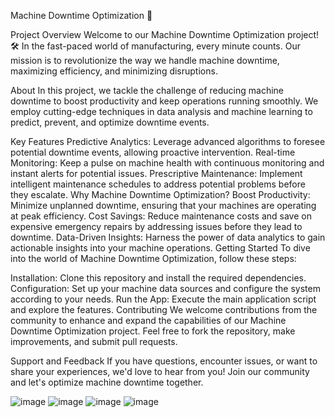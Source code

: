 Machine Downtime Optimization 🚀


Project Overview
Welcome to our Machine Downtime Optimization project! 🛠️ In the fast-paced world of manufacturing, every minute counts. Our mission is to revolutionize the way we handle machine downtime, maximizing efficiency, and minimizing disruptions.

About
In this project, we tackle the challenge of reducing machine downtime to boost productivity and keep operations running smoothly. We employ cutting-edge techniques in data analysis and machine learning to predict, prevent, and optimize downtime events.

Key Features
Predictive Analytics: Leverage advanced algorithms to foresee potential downtime events, allowing proactive intervention.
Real-time Monitoring: Keep a pulse on machine health with continuous monitoring and instant alerts for potential issues.
Prescriptive Maintenance: Implement intelligent maintenance schedules to address potential problems before they escalate.
Why Machine Downtime Optimization?
Boost Productivity: Minimize unplanned downtime, ensuring that your machines are operating at peak efficiency.
Cost Savings: Reduce maintenance costs and save on expensive emergency repairs by addressing issues before they lead to downtime.
Data-Driven Insights: Harness the power of data analytics to gain actionable insights into your machine operations.
Getting Started
To dive into the world of Machine Downtime Optimization, follow these steps:

Installation: Clone this repository and install the required dependencies.
Configuration: Set up your machine data sources and configure the system according to your needs.
Run the App: Execute the main application script and explore the features.
Contributing
We welcome contributions from the community to enhance and expand the capabilities of our Machine Downtime Optimization project. Feel free to fork the repository, make improvements, and submit pull requests.

Support and Feedback
If you have questions, encounter issues, or want to share your experiences, we'd love to hear from you! Join our community and let's optimize machine downtime together.



![image](https://github.com/sainath068/Optimization-of-Machine-Learning/assets/97670505/71913e88-d694-4b9b-b5a3-0e418e0ad909)
![image](https://github.com/sainath068/Optimization-of-Machine-Learning/assets/97670505/381486f0-61fe-4916-848b-2034908871e8)
![image](https://github.com/sainath068/Optimization-of-Machine-Learning/assets/97670505/cc3cfd5f-378e-431d-9a51-da5ce2f7b80a)
![image](https://github.com/sainath068/Optimization-of-Machine-Learning/assets/97670505/d057c713-b756-46a6-98fe-31bf91fb30d3)
